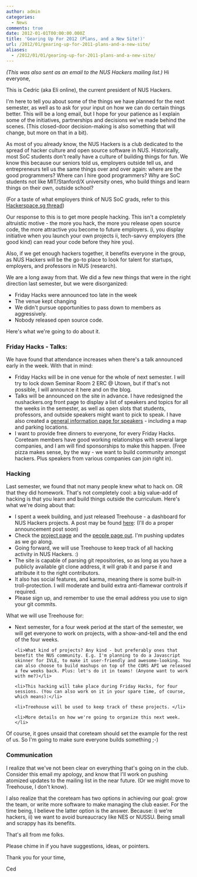 ```yaml
---
author: admin
categories:
  - News
comments: true
date: 2012-01-01T00:00:00.000Z
title: 'Gearing Up For 2012 (Plans, and a New Site!)'
url: /2012/01/gearing-up-for-2011-plans-and-a-new-site/
aliases:
  - /2012/01/01/gearing-up-for-2011-plans-and-a-new-site/
---
```


<em>(This was also sent as an email to the NUS Hackers mailing list.)
</em>
Hi everyone,

This is Cedric (aka Eli online), the current president of NUS Hackers.

I'm here to tell you about some of the things we have planned for the next semester, as well as to ask for your input on how we can do certain things better. This will be a long email, but I hope for your patience as I explain some of the initiatives, partnerships and decisions we've made behind the scenes. (This closed-door decision-making is also something that will change, but more on that in a bit).

As most of you already know, the NUS Hackers is a club dedicated to the spread of hacker culture and open source software in NUS. Historically, most SoC students don't really have a culture of building things for fun. We know this because our seniors told us, employers outside tell us, and entrepreneurs tell us the same things over and over again: where are the good programmers? Where can I hire good programmers? Why are SoC students not like MIT/Stanford/X university ones, who build things and learn things on their own, outside school?

(For a taste of what employers think of NUS SoC grads, refer to this <a href="https://groups.google.com/forum/#!topic/hackerspacesg/4BTEWw2-nbI">Hackerspace.sg thread</a>)

Our response to this is to get more people hacking. This isn't a completely altruistic motive - the more you hack, the more you release open source code, the more attractive you become to future employers. (i, you display initiative when you launch your own projects ii, tech-savvy employers (the good kind) can read your code before they hire you).

Also, if we get enough hackers together, it benefits everyone in the group, as NUS Hackers will be the go-to place to look for talent for startups, employers, and professors in NUS (research).

We are a long away from that. We did a few new things that were in the right direction last semester, but we were disorganized:
<ul>
	<li>Friday Hacks were announced too late in the week</li>
	<li>The venue kept changing</li>
	<li>We didn't pursue opportunities to pass down to members as aggressively.</li>
	<li>Nobody released open source code.</li>
</ul>
Here's what we're going to do about it.

<h3>Friday Hacks - Talks: </h3>
We have found that attendance increases when there's a talk announced early in the week. With that in mind:
<ul>
	<li>Friday Hacks will be in one venue for the whole of next semester. I will try to lock down Seminar Room 2 ERC @ Utown, but if that's not possible, I will announce it here and on the blog.</li>
	<li>Talks will be announced on the site in advance. I have redesigned the nushackers.org front page to display a list of speakers and topics for all the weeks in the semester, as well as open slots that students, professors, and outside speakers might want to pick to speak. I have also created a <a href="//fridayhacks">general information page for speakers</a> - including a map and parking locations.</li>
	<li>I want to provide free dinners to everyone, for every Friday Hacks. Coreteam members have good working relationships with several large companies, and I am will find sponsorships to make this happen. (Free pizza makes sense, by the way - we want to build community amongst hackers. Plus speakers from various companies can join right in).</li>
</ul>
<h3>Hacking</h3>
Last semester, we found that not many people knew what to hack on. OR that they did homework. That's not completely cool: a big value-add of hacking is that you learn and build things outside the curriculum. Here's what we're doing about that:
<ul>
	<li>I spent a week building, and just released Treehouse - a dashboard for NUS Hackers projects. A post may be found <a href="http://treehouse.nushackers.org/project/treehouse-observatory/post/welcome-to-treehouse/ ">here</a>: (I'll do a proper announcement post soon)</li>
	<li>Check the <a href="http://treehouse.nushackers.org/projects/">project page</a> and the <a href="http://treehouse.nushackers.org/people/">people page out</a>. I'm pushing updates as we go along.</li>
	<li>Going forward, we will use Treehouse to keep track of all hacking activity in NUS Hackers. :)</li>
	<li>The site is capable of parsing git repositories, so as long as you have a publicly available git clone address, it will grab it and parse it and attribute it to the right contributors.</li>
	<li>It also has social features, and karma, meaning there is some built-in troll-protection. I will moderate and build extra anti-flamewar controls if required.</li>
	<li>Please sign up, and remember to use the email address you use to sign your git commits.</li>
</ul>

What we will use Treehouse for:
<ul>
	<li>Next semester, for a four week period at the start of the semester, we will get everyone to work on projects, with a show-and-tell and the end of the four weeks.</li>

	<li>What kind of projects? Any kind - but preferably ones that benefit the NUS community. E.g. I'm planning to do a Javascript skinner for IVLE, to make it user-friendly and awesome-looking. You can also choose to build mashups on top of the CORS API we released a few weeks back. Plus: let's do it in teams! (Anyone want to work with me?)</li>

	<li>This hacking will take place during Friday Hacks, for four sessions. (You can also work on it in your spare time, of course, which means):</li>

	<li>Treehouse will be used to keep track of these projects. </li>

	<li>More details on how we're going to organize this next week.</li>
</ul>

Of course, it goes unsaid that coreteam should set the example for the rest of us. So I'm going to make sure everyone builds something ;-)

<h3>Communication</h3>
I realize that we've not been clear on everything that's going on in the club. Consider this email my apology, and know that I'll work on pushing atomized updates to the mailing list in the near future. (Or we might move to Treehouse, I don't know).

I also realize that the coreteam has two options in achieving our goal: grow the team, or write more software to make managing the club easier. For the time being, I believe the latter option is the answer. Because: i) we're hackers, ii) we want to avoid bureaucracy like NES or NUSSU. Being small and scrappy has its benefits.

That's all from me folks.

Please chime in if you have suggestions, ideas, or pointers.

Thank you for your time,

Ced
